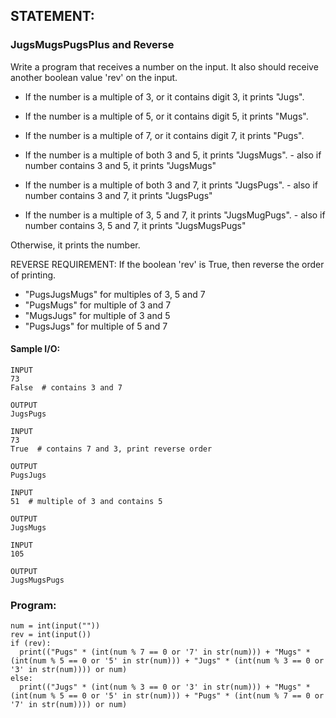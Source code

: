 ## STATEMENT:
### JugsMugsPugsPlus and Reverse
Write a program that receives a number on the input.
It also should receive another boolean value 'rev' on the input. 

  - If the number is a multiple of 3, or it contains digit 3, it prints "Jugs". 
  - If the number is a multiple of 5, or it contains digit 5, it prints "Mugs".
  - If the number is a multiple of 7, or it contains digit 7, it prints "Pugs".

  - If the number is a multiple of both 3 and 5, it prints "JugsMugs".
        - also if number contains 3 and 5, it prints "JugsMugs"
  - If the number is a multiple of both 3 and 7, it prints "JugsPugs".
        - also if number contains 3 and 7, it prints "JugsPugs"
  - If the number is a multiple of 3, 5 and 7, it prints "JugsMugPugs".
        - also if number contains 3, 5 and 7, it prints "JugsMugsPugs"

Otherwise, it prints the number.

REVERSE REQUIREMENT:
If the boolean 'rev' is True, then reverse the order of printing. 
   - "PugsJugsMugs" for multiples of 3, 5 and 7
   - "PugsMugs" for multiple of 3 and 7
   - "MugsJugs" for multiple of 3 and 5 
   - "PugsJugs" for multiple of 5 and 7
#### Sample I/O:
```
INPUT 
73 
False  # contains 3 and 7

OUTPUT
JugsPugs

INPUT 
73 
True  # contains 7 and 3, print reverse order

OUTPUT
PugsJugs

INPUT 
51  # multiple of 3 and contains 5

OUTPUT
JugsMugs

INPUT 
105

OUTPUT 
JugsMugsPugs
```
### Program:
```
num = int(input(""))
rev = int(input())
if (rev):
  print(("Pugs" * (int(num % 7 == 0 or '7' in str(num))) + "Mugs" * (int(num % 5 == 0 or '5' in str(num))) + "Jugs" * (int(num % 3 == 0 or '3' in str(num)))) or num)
else:
  print(("Jugs" * (int(num % 3 == 0 or '3' in str(num))) + "Mugs" * (int(num % 5 == 0 or '5' in str(num))) + "Pugs" * (int(num % 7 == 0 or '7' in str(num)))) or num)
 ```
